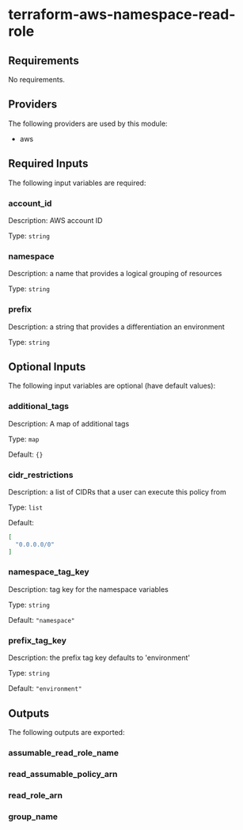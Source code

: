 # terraform-aws-namespace-read-role
## Requirements

No requirements.

## Providers

The following providers are used by this module:

- aws

## Required Inputs

The following input variables are required:

### account\_id

Description: AWS account ID

Type: `string`

### namespace

Description: a name that provides a logical grouping of resources

Type: `string`

### prefix

Description: a string that provides a differentiation an environment

Type: `string`

## Optional Inputs

The following input variables are optional (have default values):

### additional\_tags

Description: A map of additional tags

Type: `map`

Default: `{}`

### cidr\_restrictions

Description: a list of CIDRs that a user can execute this policy from

Type: `list`

Default:

```json
[
  "0.0.0.0/0"
]
```

### namespace\_tag\_key

Description: tag key for the namespace variables

Type: `string`

Default: `"namespace"`

### prefix\_tag\_key

Description: the prefix tag key defaults to 'environment'

Type: `string`

Default: `"environment"`

## Outputs

The following outputs are exported:

### assumable\_read\_role\_name

### read\_assumable\_policy\_arn

### read\_role\_arn

### group\_name